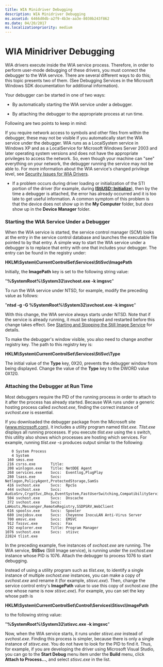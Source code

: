 ```yaml
---
title: WIA Minidriver Debugging
description: WIA Minidriver Debugging
ms.assetid: 6466d0db-a2f9-4b3e-aa3e-8030b243f862
ms.date: 04/20/2017
ms.localizationpriority: medium
---
```


# WIA Minidriver Debugging





WIA drivers execute inside the WIA service process. Therefore, in order to perform user-mode debugging of these drivers, you must connect the debugger to the WIA service. There are several different ways to do this; this topic presents two of them. (See Debugging Services in the Microsoft Windows SDK documentation for additional information).

Your debugger can be started in one of two ways:

-   By automatically starting the WIA service under a debugger.

-   By attaching the debugger to the appropriate process at run time.

Following are two points to keep in mind:

If you require network access to symbols and other files from within the debugger, these may not be visible if you automatically start the WIA service under the debugger. WIA runs as a LocalSystem service in Windows XP and as a LocalService for Microsoft Windows Server 2003 and later operating system versions and does not have the appropriate privileges to access the network. So, even though your machine can "see" everything on your network, the debugger running the service may not be able to. For more information about the WIA service's changed privilege level, see [Security Issues for WIA Drivers](security-issues-for-wia-drivers.md).

-   If a problem occurs during driver loading or initialization of the STI portion of the driver (for example, during [**IStiUSD::Initialize**](https://docs.microsoft.com/windows-hardware/drivers/ddi/content/stiusd/nf-stiusd-istiusd-initialize)), then by the time a debugger is attached, the error has already occurred and it is too late to get useful information. A common symptom of this problem is that the device does not show up in the **My Computer** folder, but *does* show up in the **Device Manager** folder.

### Starting the WIA Service Under a Debugger

When the WIA service is started, the service control manager (SCM) looks at the entry in the service control database and launches the executable file pointed to by that entry. A simple way to start the WIA service under a debugger is to replace that entry with one that includes your debugger. The entry can be found in the registry under:

**HKLM\\System\\CurrentControlSet\\Services\\StiSvc\\ImagePath**

Initially, the **ImagePath** key is set to the following string value:

"**%SystemRoot%\\System32\\svchost.exe -k imgsvc**"

To run the WIA service under NTSD, for example, modify the preceding value as follows:

"**ntsd -g -G %SystemRoot%\\System32\\svchost.exe -k imgsvc**"

With this change, the WIA service always starts under NTSD. Note that if the service is already running, it must be stopped and restarted before this change takes effect. See [Starting and Stopping the Still Image Service](starting-and-stopping-the-still-image-service.md) for details.

To make the debugger's window visible, you also need to change another registry key. The path to this registry key is:

**HKLM\\System\\CurrentControlSet\\Services\\StiSvc\\Type**

The initial value of the **Type** key, 0X20, prevents the debugger window from being displayed. Change the value of the **Type** key to the DWORD value 0X120.

### Attaching the Debugger at Run Time

Most debuggers require the PID of the running process in order to attach to it after the process has already started. Because WIA runs under a generic hosting process called *svchost.exe*, finding the correct instance of *svchost.exe* is essential.

If you downloaded the debugger package from the Microsoft site (www.microsoft.com), it includes a utility program named *tlist.exe*. *Tlist.exe* displays all running processes. If you execute *tlist.exe* using the s switch, this utility also shows which processes are hosting which services. For example, running *tlist.exe -s* produces output similar to the following:

```console
   0 System Process
   4 System
 160 smss.exe
 216 csrss.exe       Title:
 208 winlogon.exe    Title: NetDDE Agent
 268 services.exe    Svcs:  Eventlog,PlugPlay
 280 lsass.exe       Svcs:  Netlogon,PolicyAgent,ProtectedStorage,SamSs
 416 svchost.exe     Svcs:  RpcSs
 444 svchost.exe     Svcs:  AudioSrv,CryptSvc,Dhcp,EventSystem,FastUserSwitching,CompatibilityServices,helpsvc,Irmon,lanmanserver,lanmanworkstation,Netman,Nla,Schedule,SENS,ShellHWDetection,srservice,TapiSrv,TermService,ThemeService,uploadmgr,W32Time,winmgmt,WmdmPmSp
 504 svchost.exe     Svcs:  Dnscache
 372 svchost.exe     Svcs:  LmHosts,Messenger,RemoteRegistry,SSDPSRV,WebClient
 616 spoolsv.exe     Svcs:  Spooler
 680 inojobsv.exe    Svcs:  Cheyenne InocuLAN Anti-Virus Server
 700 emsvc.exe       Svcs:  EMSVC
 912 fxssvc.exe      Svcs:  Fax
 192 explorer.exe    Title: Program Manager
1076 svchost.exe     Svcs:  stisvc
22824 tlist.exe
```

In the preceding example, five instances of *svchost.exe* are running. The WIA service, **StiSvc** (Still Image service), is running under the *svchost.exe* instance whose PID is 1076. Attach the debugger to process 1076 to start debugging.

Instead of using a utility program such as *tlist.exe,* to identify a single instance of multiple *svchost.exe* instances, you can make a copy of *svchost.exe* and rename it (for example, *stisvc.exe*). Then, change the service control entry's **ImagePath** value to use this copy of *svchost.exe* (the one whose name is now *stisvc.exe*). For example, you can set the key whose path is

**HKLM\\System\\CurrentControlSet\\Control\\Services\\Stisvc\\ImagePath**

to the following string value:

"**%SystemRoot%\\System32\\stisvc.exe -k imgsvc**"

Now, when the WIA service starts, it runs under *stisvc.exe* instead of *svchost.exe*. Finding this process is simpler, because there is only a single instance of *stisvc.exe*. You do not have to look for the PID to find it. Thus, for example, if you are developing the driver using Microsoft Visual Studio, you can go to the **Start Debug** menu item under the **Build** menu, click **Attach to Process...**, and select *stisvc.exe* in the list.
